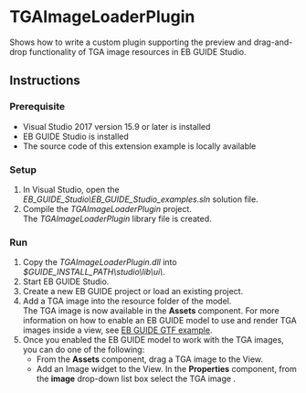 ﻿# TGAImageLoaderPlugin

Shows how to write a custom plugin supporting the preview and drag-and-drop functionality of TGA image resources in EB GUIDE Studio.

## Instructions

### Prerequisite

* Visual Studio 2017 version 15.9 or later is installed
* EB GUIDE Studio is installed
* The source code of this extension example is locally available

### Setup

1. In Visual Studio, open the _EB\_GUIDE\_Studio\\EB\_GUIDE\_Studio\_examples.sln_ solution file. 
2. Compile the _TGAImageLoaderPlugin_ project.\
The _TGAImageLoaderPlugin_ library file is created.

### Run

1. Copy the _TGAImageLoaderPlugin.dll_ into _$GUIDE\_INSTALL\_PATH\\studio\\lib\\ui\\_.
2. Start EB GUIDE Studio.
3. Create a new EB GUIDE project or load an existing project.
4. Add a TGA image into the resource folder of the model.\
The TGA image is now available in the __Assets__ component.
For  more information on how to enable an EB GUIDE model to use and render TGA images inside a view, see [EB GUIDE GTF example](../../EB_GUIDE_GTF/model_extensions/TGAImageLoader/readme.md).
5. Once you enabled the EB GUIDE model to work with the TGA images, you can do one of the following:
    * From the __Assets__ component, drag a TGA image to the View.
    * Add an Image widget to the View. In the __Properties__ component, from the __image__ drop-down list box select the TGA image .
